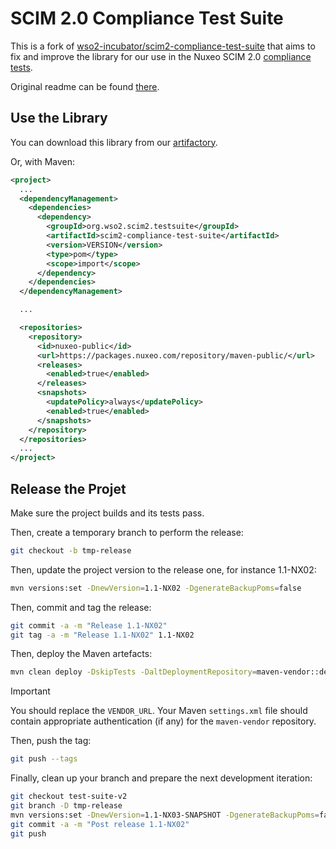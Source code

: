 # SCIM 2.0 Compliance Test Suite

This is a fork of [wso2-incubator/scim2-compliance-test-suite](https://github.com/wso2-incubator/scim2-compliance-test-suite/tree/test-suite-v2) that aims to fix and improve the library for our use in the Nuxeo SCIM 2.0 [compliance tests](https://github.com/nuxeo/nuxeo-lts/blob/2023/modules/platform/nuxeo-scim-v2/src/test/java/org/nuxeo/scim/v2/tests/compliance/ScimV2ComplianceTest.java).

Original readme can be found [there](README.ori.md).

## Use the Library

You can download this library from our [artifactory](https://packages.nuxeo.com/#browse/search/maven=attributes.maven2.groupId%3Dorg.wso2.scim2.testsuite).

Or, with Maven:

```xml
<project>
  ...
  <dependencyManagement>
    <dependencies>
      <dependency>
        <groupId>org.wso2.scim2.testsuite</groupId>
        <artifactId>scim2-compliance-test-suite</artifactId>
        <version>VERSION</version>
        <type>pom</type>
        <scope>import</scope>
      </dependency>
    </dependencies>
  </dependencyManagement>

  ...

  <repositories>
    <repository>
      <id>nuxeo-public</id>
      <url>https://packages.nuxeo.com/repository/maven-public/</url>
      <releases>
        <enabled>true</enabled>
      </releases>
      <snapshots>
        <updatePolicy>always</updatePolicy>
        <enabled>true</enabled>
      </snapshots>
    </repository>
  </repositories>
  ...
</project>
```

## Release the Projet

Make sure the project builds and its tests pass.

Then, create a temporary branch to perform the release:

```bash
git checkout -b tmp-release
```

Then, update the project version to the release one, for instance 1.1-NX02:

```bash
mvn versions:set -DnewVersion=1.1-NX02 -DgenerateBackupPoms=false
```

Then, commit and tag the release:

```bash
git commit -a -m "Release 1.1-NX02"
git tag -a -m "Release 1.1-NX02" 1.1-NX02
```

Then, deploy the Maven artefacts:

```bash
mvn clean deploy -DskipTests -DaltDeploymentRepository=maven-vendor::default::VENDOR_URL
```

> [!IMPORTANT]
> You should replace the `VENDOR_URL`.
> Your Maven `settings.xml` file should contain appropriate authentication (if any) for the `maven-vendor` repository.

Then, push the tag:

```bash
git push --tags
```

Finally, clean up your branch and prepare the next development iteration:

```bash
git checkout test-suite-v2
git branch -D tmp-release
mvn versions:set -DnewVersion=1.1-NX03-SNAPSHOT -DgenerateBackupPoms=false
git commit -a -m "Post release 1.1-NX02"
git push
```
